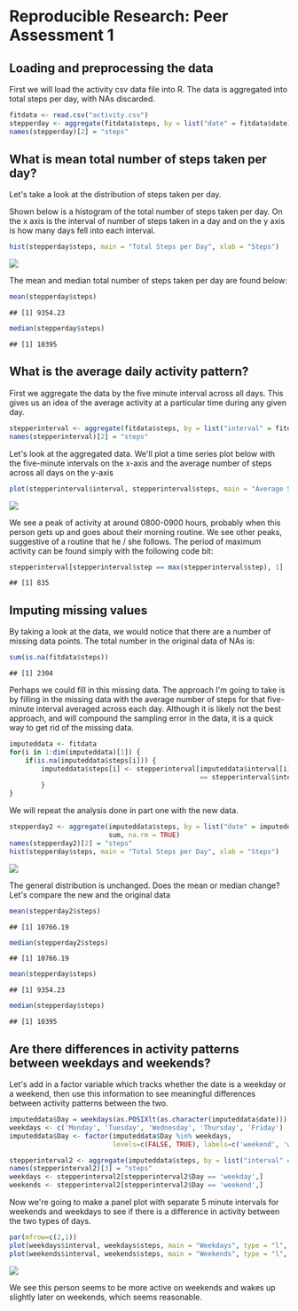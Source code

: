 # Reproducible Research: Peer Assessment 1


## Loading and preprocessing the data
First we will load the activity csv data file into R. The data is aggregated into total steps
per day, with NAs discarded.


```r
fitdata <- read.csv("activity.csv")
stepperday <- aggregate(fitdata$steps, by = list("date" = fitdata$date), sum, na.rm = TRUE)
names(stepperday)[2] = "steps"
```


## What is mean total number of steps taken per day?
Let's take a look at the distribution of steps taken per day.

Shown below is a histogram of the total number of steps taken per day. On the x axis is the interval of number of steps taken in a day and on the y axis is how many days fell into each interval.


```r
hist(stepperday$steps, main = "Total Steps per Day", xlab = "Steps")
```

![](./PA1_template_files/figure-html/unnamed-chunk-2-1.png) 

The mean and median total number of steps taken per day are found below:


```r
mean(stepperday$steps)
```

```
## [1] 9354.23
```

```r
median(stepperday$steps)
```

```
## [1] 10395
```

## What is the average daily activity pattern?
First we aggregate the data by the five minute interval across all days. This gives us an idea of the average activity at a particular time during any given day.


```r
stepperinterval <- aggregate(fitdata$steps, by = list("interval" = fitdata$interval), mean, na.rm = TRUE)
names(stepperinterval)[2] = "steps"
```

Let's look at the aggregated data. We'll plot a time series plot below with the five-minute intervals on the x-axis and the average number of steps across all days on the y-axis


```r
plot(stepperinterval$interval, stepperinterval$steps, main = "Average Steps vs. Interval", type = "l", xlab = "interval", ylab = "Number of Steps")
```

![](./PA1_template_files/figure-html/unnamed-chunk-5-1.png) 

We see a peak of activity at around 0800-0900 hours, probably when this person gets up and goes about their morning routine. We see other peaks, suggestive of a routine that he / she follows. The period of maximum activity can be found simply with the following code bit:


```r
stepperinterval[stepperinterval$step == max(stepperinterval$step), 1]
```

```
## [1] 835
```

## Imputing missing values
By taking a look at the data, we would notice that there are a number of missing data points.
The total number in the original data of NAs is:


```r
sum(is.na(fitdata$steps))
```

```
## [1] 2304
```

Perhaps we could fill in this missing data. The approach I'm going to take is by filling in the missing data with the average number of steps for that five-minute interval averaged across each day. Although it is likely not the best approach, and will compound the sampling error in the data, it is a quick way to get rid of the missing data.


```r
imputeddata <- fitdata
for(i in 1:dim(imputeddata)[1]) {
    if(is.na(imputeddata$steps[i])) {
        imputeddata$steps[i] <- stepperinterval[imputeddata$interval[i]
                                                == stepperinterval$interval, 2]
        }
}
```

We will repeat the analysis done in part one with the new data.


```r
stepperday2 <- aggregate(imputeddata$steps, by = list("date" = imputeddata$date), 
                         sum, na.rm = TRUE)
names(stepperday2)[2] = "steps"
hist(stepperday$steps, main = "Total Steps per Day", xlab = "Steps")
```

![](./PA1_template_files/figure-html/unnamed-chunk-9-1.png) 

The general distribution is unchanged. Does the mean or median change? Let's compare the new and the original data


```r
mean(stepperday2$steps)
```

```
## [1] 10766.19
```

```r
median(stepperday2$steps)
```

```
## [1] 10766.19
```

```r
mean(stepperday$steps)
```

```
## [1] 9354.23
```

```r
median(stepperday$steps)
```

```
## [1] 10395
```
## Are there differences in activity patterns between weekdays and weekends?

Let's add in a factor variable which tracks whether the date is a weekday or a weekend, then use this information to see meaningful differences between activity patterns between the two.


```r
imputeddata$Day = weekdays(as.POSIXlt(as.character(imputeddata$date)))
weekdays <- c('Monday', 'Tuesday', 'Wednesday', 'Thursday', 'Friday')
imputeddata$Day <- factor(imputeddata$Day %in% weekdays,
                          levels=c(FALSE, TRUE), labels=c('weekend', 'weekday'))

stepperinterval2 <- aggregate(imputeddata$steps, by = list("interval" = imputeddata$interval, "Day" = imputeddata$Day), mean)
names(stepperinterval2)[3] = "steps"
weekdays <- stepperinterval2[stepperinterval2$Day == 'weekday',]
weekends <- stepperinterval2[stepperinterval2$Day == 'weekend',]
```

Now we're going to make a panel plot with separate 5 minute intervals for weekends and weekdays to see if there is a difference in activity between the two types of days.


```r
par(mfrow=c(2,1))
plot(weekdays$interval, weekdays$steps, main = "Weekdays", type = "l", xlab = "interval", ylab = "Number of Steps")
plot(weekends$interval, weekends$steps, main = "Weekends", type = "l", xlab = "interval", ylab = "Number of Steps")
```

![](./PA1_template_files/figure-html/unnamed-chunk-12-1.png) 

We see this person seems to be more active on weekends and wakes up slightly later on weekends, which seems reasonable.
